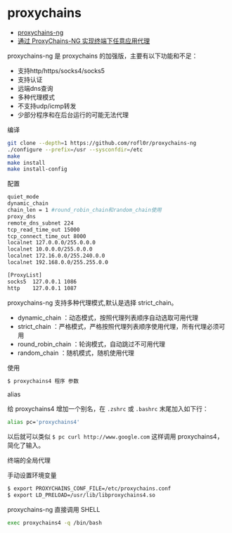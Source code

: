 # proxychains

- [proxychains-ng](https://github.com/rofl0r/proxychains-ng)
- [通过 ProxyChains-NG 实现终端下任意应用代理](https://www.hi-linux.com/posts/48321.html)

proxychains-ng 是 proxychains 的加强版，主要有以下功能和不足：

- 支持http/https/socks4/socks5
- 支持认证
- 远端dns查询
- 多种代理模式
- 不支持udp/icmp转发
- 少部分程序和在后台运行的可能无法代理

编译

```bash
git clone --depth=1 https://github.com/rofl0r/proxychains-ng
./configure --prefix=/usr --sysconfdir=/etc
make
make install
make install-config
```

配置

```sh
quiet_mode
dynamic_chain
chain_len = 1 #round_robin_chain和random_chain使用
proxy_dns
remote_dns_subnet 224
tcp_read_time_out 15000
tcp_connect_time_out 8000
localnet 127.0.0.0/255.0.0.0
localnet 10.0.0.0/255.0.0.0
localnet 172.16.0.0/255.240.0.0
localnet 192.168.0.0/255.255.0.0

[ProxyList]
socks5  127.0.0.1 1086
http    127.0.0.1 1087
```

proxychains-ng 支持多种代理模式,默认是选择 strict_chain。

- dynamic_chain ：动态模式，按照代理列表顺序自动选取可用代理
- strict_chain ：严格模式，严格按照代理列表顺序使用代理，所有代理必须可用
- round_robin_chain ：轮询模式，自动跳过不可用代理
- random_chain ：随机模式，随机使用代理

使用

```bash
$ proxychains4 程序 参数
```

alias

给 proxychains4 增加一个别名，在 `.zshrc` 或 `.bashrc` 末尾加入如下行：

```bash
alias pc='proxychains4'
```

以后就可以类似 `$ pc curl http://www.google.com` 这样调用 proxychains4，简化了输入。

终端的全局代理

手动设置环境变量

```bash
$ export PROXYCHAINS_CONF_FILE=/etc/proxychains.conf
$ export LD_PRELOAD=/usr/lib/libproxychains4.so
```

proxychains-ng 直接调用 SHELL

```bash
exec proxychains4 -q /bin/bash
```

